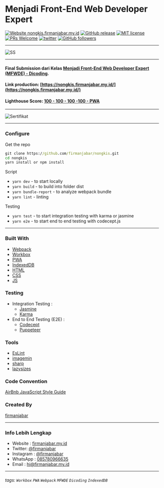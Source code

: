 # Menjadi Front-End Web Developer Expert

[![Website nongkis.firmanjabar.my.id](https://img.shields.io/website-up-down-green-red/http/nongkis.firmanjabar.my.id.svg)](https://nongkis.firmanjabar.my.id/)
[![GitHub release](https://img.shields.io/github/release/firmanjabar/nongkis.svg)](https://GitHub.com/firmanjabar/nongkis/releases/)
[![MIT license](https://img.shields.io/badge/License-MIT-blue.svg)](https://lbesson.mit-license.org/)
[![PRs Welcome](https://img.shields.io/badge/PRs-welcome-brightgreen.svg?style=flat-square)](http://makeapullrequest.com)
[![twitter](https://img.shields.io/twitter/follow/firmanjabar?style=social)](https://twitter.com/firmanjabar)
[![GitHub followers](https://img.shields.io/github/followers/firmanjabar.svg?style=social&label=Follow&maxAge=2592000)](https://github.com/firmanjabar?tab=followers)

---

![SS](https://pbs.twimg.com/media/EfjFJfFVAAA3z13?format=jpg&name=large)

---

#### Final Submission dari Kelas [Menjadi Front-End Web Developer Expert (MFWDE) - Dicoding](https://www.dicoding.com/academies/219).

#### Link production: [https://nongkis.firmanjabar.my.id/](https://nongkis.firmanjabar.my.id/)

#### Lighthouse Score: [100 - 100 - 100 -100 - PWA](https://lighthouse.firmanjabar.my.id/nongkis/)

---

![Sertifikat](https://pbs.twimg.com/media/EfjIwdIUMAA2Ejo?format=png&name=900x900)

---

### Configure

Get the repo

```cmd
git clone https://github.com/firmanjabar/nongkis.git
cd nongkis
yarn install or npm install
```

Script

- `yarn dev` - to start locally
- `yarn build` - to build into folder dist
- `yarn bundle-report` - to analyze webpack bundle
- `yarn lint` - linting

Testing

- `yarn test` - to start integration testing with karma or jasmine
- `yarn e2e` - to start end to end testing with codecept.js

---

### Built With

- [Webpack](https://webpack.js.org/)
- [Workbox](https://developers.google.com/web/tools/workbox)
- [PWA](https://developers.google.com/web/progressive-web-apps)
- [IndexedDB](https://developers.google.com/web/ilt/pwa/working-with-indexeddb)
- [HTML](https://www.w3schools.com/html/)
- [CSS](https://www.w3schools.com/css/)
- [JS](https://www.javascript.com/)

### Testing

- Integration Testing :
  - [Jasmine](https://jasmine.github.io/)
  - [Karma](https://karma-runner.github.io)
- End to End Testing (E2E) :
  - [Codecept](https://codecept.io/)
  - [Puppeteer](https://codecept.io/helpers/Puppeteer/#seeinsource)

### Tools

- [EsLint](https://eslint.org/)
- [imagemin](https://github.com/imagemin/imagemin)
- [sharp](https://sharp.pixelplumbing.com/)
- [lazysizes](https://www.npmjs.com/package/lazysizes)

### Code Convention

[AirBnb JavaScript Style Guide](https://github.com/airbnb/javascript)

### Created By

[firmanjabar](https://github.com/firmanjabar)

---

### Info Lebih Lengkap

- Website : [firmanjabar.my.id](https://firmanjabar.my.id)
- Twitter: [@firmanjabar](https://twitter.com/firmanjabar)
- Instagram : [@firmanjabar](https://instagram.com/firmanjabar)
- WhatsApp : [085780966635](https://wa.me/6285780966635)
- Email : [hi@firmanjabar.my.id](mailto:hi@firmanjabar.my.id)

---

###### tags: `Workbox` `PWA` `Webpack` `MFWDE` `Dicoding` `IndexedDB`
